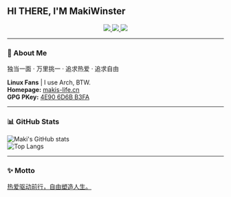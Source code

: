 ## HI THERE, I'M MakiWinster  

<p align="center">
  <a href="https://www.makis-life.cn">
    <img src="https://img.shields.io/badge/Blog-makis--life.cn-blue?style=flat-square&logo=vercel" />
  </a>
  <a href="mailto:makiiiiiiiho@gmail.com">
    <img src="https://img.shields.io/badge/Email-makiiiiiiiho@gmail.com-critical?style=flat-square&logo=gmail" />
  </a>
  <a href="https://twitter.com/MakiWinster">
    <img src="https://img.shields.io/badge/Twitter-@MakiWinster-1DA1F2?style=flat-square&logo=twitter" />
  </a>
</p>

---

### 🖤 About Me  
独当一面 · 万里挑一 · 追求热爱 · 追求自由  

**Linux Fans** | I use Arch, BTW.  
**Homepage:** [makis-life.cn](https://makis-life.cn)  
**GPG PKey:** [4E90 6D6B B3FA ](https://keys.openpgp.org/search?q=0F8EFF9D25063A59D756EA9E46BA4E906D6BB3FA)  

---

### 📊 GitHub Stats  

![Maki's GitHub stats](https://github-readme-stats.vercel.app/api?username=MakiWinster&show_icons=true&theme=radical)  
![Top Langs](https://github-readme-stats.vercel.app/api/top-langs/?username=MakiWinster&layout=compact&theme=radical)  

---

### ✨ Motto  
<u>热爱驱动前行，自由塑造人生。</u>  
